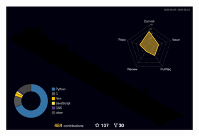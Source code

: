 ![](./profile-3d-contrib/profile-night-rainbow.svg)
<!-- wondering how i did my readme? https://github.com/gumbobrot/github-profile-3d-contrib -->
